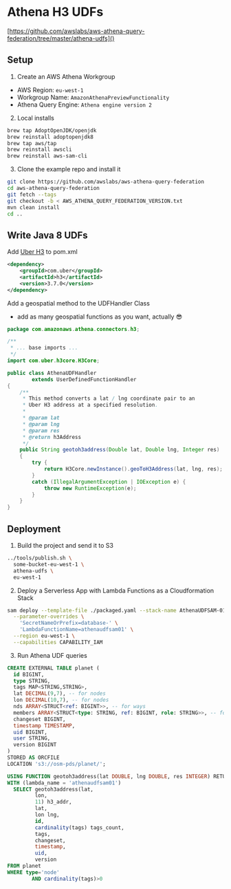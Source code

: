 # Athena H3 UDFs

[https://github.com/awslabs/aws-athena-query-federation/tree/master/athena-udfs]()

## Setup

1. Create an AWS Athena Workgroup
- AWS Region: `eu-west-1`
- Workgroup Name: `AmazonAthenaPreviewFunctionality`
- Athena Query Engine: `Athena engine version 2`

2. Local installs

```bash
brew tap AdoptOpenJDK/openjdk
brew reinstall adoptopenjdk8
brew tap aws/tap
brew reinstall awscli
brew reinstall aws-sam-cli
```

3. Clone the example repo and install it

```bash
git clone https://github.com/awslabs/aws-athena-query-federation
cd aws-athena-query-federation
git fetch --tags
git checkout -b < AWS_ATHENA_QUERY_FEDERATION_VERSION.txt
mvn clean install
cd ..
```

## Write Java 8 UDFs

Add [Uber H3](https://github.com/uber/h3-java/) to pom.xml

```xml
<dependency>
    <groupId>com.uber</groupId>
    <artifactId>h3</artifactId>
    <version>3.7.0</version> 
</dependency>
```

Add a geospatial method to the UDFHandler Class

- add as many geospatial functions as you want, actually :sunglasses:

```java
package com.amazonaws.athena.connectors.h3;

/**
 * ... base imports ...
 */
import com.uber.h3core.H3Core;

public class AthenaUDFHandler
        extends UserDefinedFunctionHandler
{
    /**
     * This method converts a lat / lng coordinate pair to an
     * Uber H3 address at a specified resolution.
     *
     * @param lat
     * @param lng
     * @param res
     * @return h3Address
     */
    public String geotoh3address(Double lat, Double lng, Integer res)
    {
        try {
            return H3Core.newInstance().geoToH3Address(lat, lng, res);
        }
        catch (IllegalArgumentException | IOException e) {
            throw new RuntimeException(e);
        }
    }
}
```

## Deployment

1. Build the project and send it to S3

```zsh
../tools/publish.sh \
  some-bucket-eu-west-1 \
  athena-udfs \
  eu-west-1
```

2. Deploy a Serverless App with Lambda Functions as a Cloudformation Stack

```zsh
sam deploy --template-file ./packaged.yaml --stack-name AthenaUDFSAM-01 \
  --parameter-overrides \
    'SecretNameOrPrefix=database-' \
    'LambdaFunctionName=athenaudfsam01' \
  --region eu-west-1 \
  --capabilities CAPABILITY_IAM
```

3. Run Athena UDF queries

```sql
CREATE EXTERNAL TABLE planet (
  id BIGINT,
  type STRING,
  tags MAP<STRING,STRING>,
  lat DECIMAL(9,7), -- for nodes
  lon DECIMAL(10,7), -- for nodes
  nds ARRAY<STRUCT<ref: BIGINT>>, -- for ways
  members ARRAY<STRUCT<type: STRING, ref: BIGINT, role: STRING>>, -- for relations
  changeset BIGINT,
  timestamp TIMESTAMP,
  uid BIGINT,
  user STRING,
  version BIGINT
)
STORED AS ORCFILE
LOCATION 's3://osm-pds/planet/';

USING FUNCTION geotoh3address(lat DOUBLE, lng DOUBLE, res INTEGER) RETURNS VARCHAR TYPE LAMBDA_INVOKE
WITH (lambda_name = 'athenaudfsam01')
  SELECT geotoh3address(lat,
         lon,
         11) h3_addr,
         lat,
         lon lng,
         id,
         cardinality(tags) tags_count,
         tags,
         changeset,
         timestamp,
         uid,
         version
FROM planet
WHERE type='node'
        AND cardinality(tags)>0
```